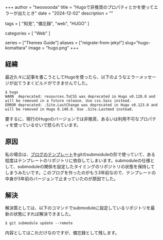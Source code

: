 +++
author = "twoooooda"
title = "Hugoで非推奨のプロパティとかを使ってエラーが出たとき"
date = "2024-12-02"
description = ""

tags = [
    "知見",
    "備忘録",
    "web",
    "HUGO"
]

categories = [
    "Web"
]

series = ["Themes Guide"]
aliases = ["migrate-from-jekyl"]
slug="hugo-komattara"
image = "hugo.png"
+++

## 経緯
最近久々に記事を書こうとしてHugoを使ったら、以下のようなエラーメッセージが出てうまくビルドができませんでした。
```
$ hugo
WARN  deprecated: resources.ToCSS was deprecated in Hugo v0.128.0 and will be removed in a future release. Use css.Sass instead.
ERROR deprecated: .Site.LastChange was deprecated in Hugo v0.123.0 and will be removed in Hugo 0.140.0. Use .Site.Lastmod instead.
```
要するに、現行のHugoのバージョンでは非推奨、あるいは利用不可なプロパティを使っているせいで怒られています。

## 原因
私の場合は、[ブログのテンプレート](https://github.com/CaiJimmy/hugo-theme-stack)をgitのsubmoduleの形で使っていて、ある程度はテンプレートのリポジトリに依存してしまいます。submoduleの仕様として、submoduleの関係を設定したタイミングのリポジトリの状態を保持してしまうみたいです。このブログを作ったのがもう3年前なので、テンプレートの中身が3年前のバージョンで止まっていたのが原因でした。

## 解決
解決策としては、以下のコマンドでsubmoduleに設定しているリポジトリを最新の状態にすれば解決できました。
```
$ git submodule update --remote
```
内容としてはこれだけなのですが、備忘録として残します。